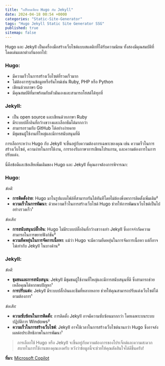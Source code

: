 ```yaml
---
title: "เปรียบเทียบ Hugo กับ Jekyll"
date: 2024-04-18 00:54 +0000
categories: "Static-Site-Generator"
tags: "Hugo Jekyll Static Site Generator SSG"
published: true
sitemap: false
---
```

Hugo และ Jekyll เป็นเครื่องมือสร้างเว็บไซต์แบบสแตติกที่ได้รับความนิยม ทั้งสองมีคุณสมบัติที่โดดเด่นแตกต่างกันออกไป:

### Hugo:
- มีความเร็วในการสร้างเว็บไซต์ที่รวดเร็วมาก
- ไม่ต้องการฐานข้อมูลหรือรันไทม์เช่น Ruby, PHP หรือ Python
- เขียนด้วยภาษา Go
- มีคุณสมบัติที่มาพร้อมกับตัวมันเองและสามารถโฮสต์ได้ทุกที่

### Jekyll:
- เป็น open source และเขียนด้วยภาษา Ruby
- มีระบบปลั๊กอินที่กว้างขวางและเลือกธีมได้มากกว่า
- สามารถรวมกับ GitHub ได้อย่างง่ายดาย
- มีชุมชนผู้ใช้งานที่ใหญ่และมีการสนับสนุนที่ดี

การเลือกระหว่าง Hugo กับ Jekyll จะขึ้นอยู่กับความต้องการเฉพาะของคุณ เช่น ความเร็วในการสร้างเว็บไซต์, ความง่ายในการใช้งาน, การรองรับภาษาการเขียนโปรแกรม, และความต้องการในการปรับแต่ง.

นี่คือข้อดีและข้อเสียเพิ่มเติมของ Hugo และ Jekyll ที่คุณอาจต้องการพิจารณา:

### Hugo:
_ข้อดี:_
- **การติดตั้งง่าย**: Hugo มาในรูปแบบไฟล์ที่สามารถรันได้ทันทีโดยไม่ต้องพึ่งพาการติดตั้งเพิ่มเติม²
- **ความเร็วในการพัฒนา**: ด้วยความเร็วในการสร้างเว็บไซต์ Hugo ช่วยให้การพัฒนาเว็บไซต์เป็นไปอย่างรวดเร็ว¹

_ข้อเสีย:_
- **การสนับสนุนปลั๊กอิน**: Hugo ไม่มีระบบปลั๊กอินที่กว้างขวางเท่า Jekyll ซึ่งอาจจำกัดความสามารถในการขยายฟังก์ชัน²
- **ความยืดหยุ่นในการจัดการเนื้อหา**: แม้ว่า Hugo จะมีความยืดหยุ่นในการจัดการเนื้อหา แต่ก็อาจไม่เท่ากับ Jekyll ในบางด้าน³

### Jekyll:
_ข้อดี:_
- **ชุมชนและการสนับสนุน**: Jekyll มีชุมชนผู้ใช้งานที่ใหญ่และมีการสนับสนุนที่ดี ซึ่งสามารถช่วยเหลือคุณได้หากพบปัญหา¹
- **การปรับแต่ง**: Jekyll มีระบบปลั๊กอินและธีมที่หลากหลาย ช่วยให้คุณสามารถปรับแต่งเว็บไซต์ได้ตามต้องการ¹

_ข้อเสีย:_
- **ความซับซ้อนในการติดตั้ง**: การติดตั้ง Jekyll อาจมีความซับซ้อนมากกว่า โดยเฉพาะบนระบบปฏิบัติการ Windows²
- **ความเร็วในการสร้างเว็บไซต์**: Jekyll อาจใช้เวลาในการสร้างเว็บไซต์นานกว่า Hugo ซึ่งอาจส่งผลต่อประสิทธิภาพในการพัฒนา¹

> การเลือกใช้ Hugo หรือ Jekyll จะขึ้นอยู่กับความต้องการของโปรเจ็กต์และความสะดวกสบายในการใช้งานของคุณเองครับ หวังว่าข้อมูลนี้จะช่วยให้คุณตัดสินใจได้ดีขึ้นครับ!

**ที่มา:** [Microsoft Copilot](https://sl.bing.net/dr1bYfZCItU)